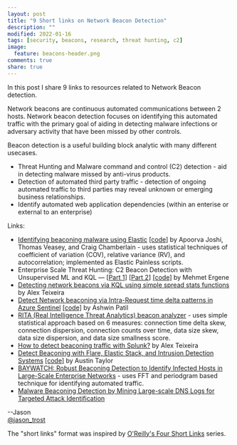 ```yaml
---
layout: post
title: "9 Short links on Network Beacon Detection"
description: ""
modified: 2022-01-16
tags: [security, beacons, research, threat hunting, c2]
image:
  feature: beacons-header.png
comments: true
share: true
---
```


In this post I share 9 links to resources related to Network Beacon detection.  

Network beacons are continuous automated communications between 2 hosts.  Network beacon detection focuses on identifying this automated traffic with the primary goal of aiding in detecting malware infections or adversary activity that have been missed by other controls.  

Beacon detection is a useful building block analytic with many different usecases.

* Threat Hunting and Malware command and control (C2) detection - aid in detecting malware missed by anti-virus products.
* Detection of automated third party traffic - detection of ongoing automated traffic to third parties may reveal unknown or emerging business relationships.
* Identify automated web application dependencies (within an enterise or external to an enterprise)

Links:

* [Identifying beaconing malware using Elastic](https://www.elastic.co/blog/identifying-beaconing-malware-using-elastic) [[code]](https://github.com/elastic/detection-rules/releases/tag/ML-Beaconing-20211216-1) by Apoorva Joshi, Thomas Veasey, and Craig Chamberlain - uses statistical techniques of coefficient of variation (COV), relative variance (RV), and autocorrelation; implemented as Elastic Painless scripts.
* Enterprise Scale Threat Hunting: C2 Beacon Detection with Unsupervised ML and KQL — [[Part 1](https://posts.bluraven.io/enterprise-scale-threat-hunting-network-beacon-detection-with-unsupervised-machine-learning-and-277c4c30304f)] [[Part 2](https://posts.bluraven.io/enterprise-scale-threat-hunting-network-beacon-detection-with-unsupervised-ml-and-kql-part-2-bff46cfc1e7e)] [[code]](https://github.com/Cyb3r-Monk/Threat-Hunting-and-Detection/tree/main/Command%20and%20Control) by Mehmet Ergene
* [Detecting network beacons via KQL using simple spread stats functions](https://ateixei.medium.com/detecting-network-beacons-via-kql-using-simple-spread-stats-functions-c2f031b0736b) by Alex Teixeira
* [Detect Network beaconing via Intra-Request time delta patterns in Azure Sentinel](https://techcommunity.microsoft.com/t5/microsoft-sentinel-blog/detect-network-beaconing-via-intra-request-time-delta-patterns/ba-p/779586) [[code]](https://github.com/Azure/Azure-Sentinel/blob/master/Detections/CommonSecurityLog/PaloAlto-NetworkBeaconing.yaml) by Ashwin Patil
* [RITA (Real Intelligence Threat Analytics) beacon analyzer](https://github.com/activecm/rita/blob/master/pkg/beacon/analyzer.go) - uses simple statistical approach based on 6 measures: connection time delta skew, connection dispersion, connection counts over time, data size skew, data size dispersion, and data size smallness score.
* [How to detect beaconing traffic with Splunk?](https://github.com/inodee/threathunting-spl/blob/master/hunt-queries/Detecting_Beaconing.md) by Alex Teixeira
* [Detect Beaconing with Flare, Elastic Stack, and Intrusion Detection Systems](http://www.austintaylor.io/detect/beaconing/intrusion/detection/system/command/control/flare/elastic/stack/2017/06/10/detect-beaconing-with-flare-elasticsearch-and-intrusion-detection-systems/) [[code]](https://github.com/austin-taylor/flare/blob/master/flare/analytics/command_control.py) by Austin Taylor
* [BAYWATCH: Robust Beaconing Detection to Identify Infected Hosts in Large-Scale Enterprise Networks](https://alps-lab.github.io/paper/hu-dsn-2016.pdf) - uses FFT and periodgram based technique for identifying automated traffic.
* [Malware Beaconing Detection by Mining Large-scale DNS Logs for Targeted Attack Identification](https://publications.waset.org/10004242/malware-beaconing-detection-by-mining-large-scale-dns-logs-for-targeted-attack-identification)

--Jason
<br />[@jason_trost](https://twitter.com/#!/jason_trost)

The "short links" format was inspired by [O'Reilly's Four Short Links](https://www.oreilly.com/feed/four-short-links) series.
